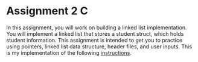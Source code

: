 # Assignment 2 C
In this assignment, you will work on building a linked list implementation. You will implement a linked list that stores a student struct, which holds student information. This assignment is intended to get you to practice using pointers, linked list data structure, header files, and user inputs.
This is my implementation of the following [instructions](../master/Assign2.pdf).
